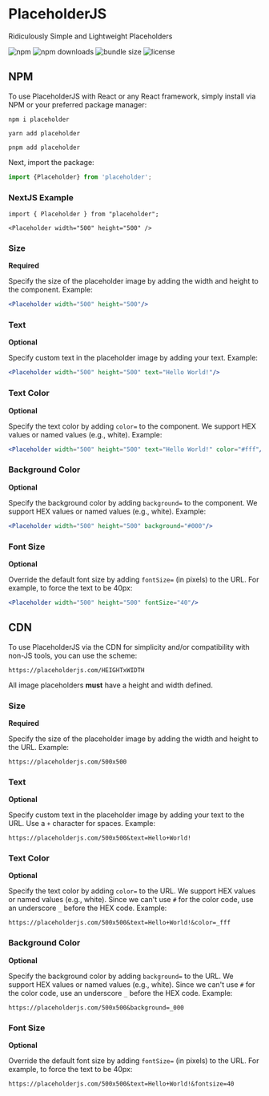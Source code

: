 # PlaceholderJS

Ridiculously Simple and Lightweight Placeholders

![npm](https://img.shields.io/npm/v/placeholder)
![npm downloads](https://img.shields.io/npm/dm/placeholder)
![bundle size](https://img.shields.io/bundlephobia/min/placeholder)
![license](https://img.shields.io/npm/l/placeholder)

## NPM

To use PlaceholderJS with React or any React framework, simply install via NPM or your preferred package manager:

```shell
npm i placeholder
```

```shell
yarn add placeholder
```

```shell
pnpm add placeholder
```

Next, import the package:

```jsx
import {Placeholder} from 'placeholder';
```

### NextJS Example

```
import { Placeholder } from "placeholder";

<Placeholder width="500" height="500" />
```

### Size

**Required**

Specify the size of the placeholder image by adding the width and height to the component. Example:

```jsx
<Placeholder width="500" height="500"/>
```

### Text

**Optional**

Specify custom text in the placeholder image by adding your text. Example:

```jsx
<Placeholder width="500" height="500" text="Hello World!"/>
```

### Text Color

**Optional**

Specify the text color by adding `color=` to the component. We support HEX values or named values (e.g., white).
Example:

```jsx
<Placeholder width="500" height="500" text="Hello World!" color="#fff"/>
```

### Background Color

**Optional**

Specify the background color by adding `background=` to the component. We support HEX values or named values (e.g.,
white). Example:

```jsx
<Placeholder width="500" height="500" background="#000"/>
```

### Font Size

**Optional**

Override the default font size by adding `fontSize=` (in pixels) to the URL. For example, to force the text to be 40px:

```jsx
<Placeholder width="500" height="500" fontSize="40"/>
```

## CDN

To use PlaceholderJS via the CDN for simplicity and/or compatibility with non-JS tools, you can use the scheme:

```
https://placeholderjs.com/HEIGHTxWIDTH
```

All image placeholders **must** have a height and width defined.

### Size

**Required**

Specify the size of the placeholder image by adding the width and height to the URL. Example:

```
https://placeholderjs.com/500x500
```

### Text

**Optional**

Specify custom text in the placeholder image by adding your text to the URL. Use a `+` character for spaces. Example:

```
https://placeholderjs.com/500x500&text=Hello+World!
```

### Text Color

**Optional**

Specify the text color by adding `color=` to the URL. We support HEX values or named values (e.g., white). Since we
can't use `#` for the color code, use an underscore `_` before the HEX code. Example:

```
https://placeholderjs.com/500x500&text=Hello+World!&color=_fff
```

### Background Color

**Optional**

Specify the background color by adding `background=` to the URL. We support HEX values or named values (e.g., white).
Since we can't use `#` for the color code, use an underscore `_` before the HEX code. Example:

```
https://placeholderjs.com/500x500&background=_000
```

### Font Size

**Optional**

Override the default font size by adding `fontSize=` (in pixels) to the URL. For example, to force the text to be 40px:

```
https://placeholderjs.com/500x500&text=Hello+World!&fontsize=40
```
